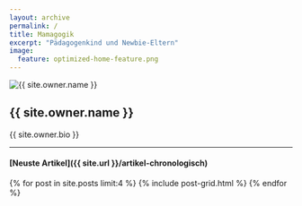 ```yaml
---
layout: archive
permalink: /
title: Mamagogik
excerpt: "Pädagogenkind und Newbie-Eltern"
image:
  feature: optimized-home-feature.png
---
```

<div class="tiles">
	<div class="tile">
			<img class="owner" src="{{ site.url }}/images/{{ site.owner.avatar }}" alt="{{ site.owner.name }}">
	</div>
	<div class="owner-tile">
		<h2 class="post-title">{{ site.owner.name }}</h2>
		<p class="post-excerpt">{{ site.owner.bio }}</p>
	</div>
</div>

---

#### [Neuste Artikel]({{ site.url }}/artikel-chronologisch)

<div class="tiles">
{% for post in site.posts limit:4 %}
	{% include post-grid.html %}
{% endfor %}
</div><!-- ./tiles -->